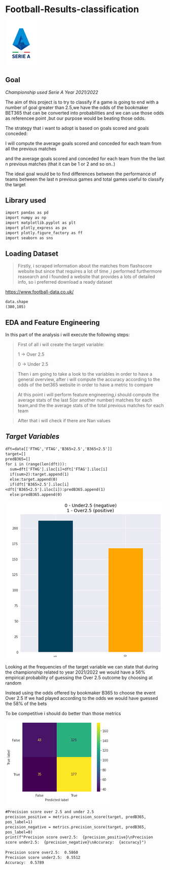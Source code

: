 # Football-Results-classification

<img src="/images/se1113l151-serie-a-logo-lega-serie-a-european-leagues.png" width="100" >

## Goal

*Championship used Serie A Year 2021/2022*

The aim of this project is to try to classify if a game is going to end with a number of goal greater than 2.5,we have the odds of the bookmaker BET365 that can be converted into probabilities and we can use those odds as referencee point ,but our purpose would be beating those odds.

The strategy that i want to adopt is based on goals scored and goals conceded:

I will compute the average goals scored and conceded for each team from all the previous matches

and the average goals scored and conceded for each team from the the last n previous matches (that it can be 1 or 2 and so on..)

The ideal goal would be to find differences between the performance of teams between the last n previous games and total games useful to classify the target

## Library used
```
import pandas as pd
import numpy as np
import matplotlib.pyplot as plt
import plotly_express as px
import plotly.figure_factory as ff
import seaborn as sns
```

## Loading Dataset

> Firstly, i scraped  information about the matches from flashscore website but since that  requires a lot of time ,i performed furthermore reasearch and i founded a website that provides a lots of detailed info,
so i preferred download a ready dataset

https://www.football-data.co.uk/

```
data.shape
(380,105)
```
## EDA and Feature Engineering

In this part of the analysis i will execute the following steps:

>First of all i will create the target variable:
>
>1 -> Over 2.5
>
>0 -> Under 2.5

>Then i am going to take a look to the variables in order to have a general overview, after i will compute the accuracy according to the odds of the bet365 website in order to have a metric to compare

>At this point i will perform feature engineering,i should compute the average stats of the last 5(or another number) matches for each team,and the the average stats of the total previous matches for each team

>After that i will check if there are Nan values

## *Target Variables*

```
dft=data[['FTHG','FTAG','B365>2.5','B365<2.5']]
target=[]
predB365=[]
for i in (range(len(dft))):
  sum=dft['FTHG'].iloc[i]+dft['FTAG'].iloc[i]
  if(sum>2):target.append(1)
  else:target.append(0)
  if(dft['B365>2.5'].iloc[i]<dft['B365<2.5'].iloc[i]):predB365.append(1)
  else:predB365.append(0)

```
![](https://github.com/datascientist-hist/Football-Results-classification/blob/main/images/count_targettrain.png)

Looking at the frequencies of the target variable we can state that during the championship related to year 2021/2022 we would have a 56% empirical probability of guessing the Over 2.5 outcome by choosing at random

Instead using the odds offered by bookmaker B365 to choose the event Over 2.5 If we had played according to the odds we would have guessed the 58% of the bets

To be competitive i should do better than those metrics

![](https://github.com/datascientist-hist/Football-Results-classification/blob/main/images/confusionmatrixb365%20total.png)
```
#Precision score over 2.5 and under 2.5
precision_positive = metrics.precision_score(target, predB365, pos_label=1)
precision_negative = metrics.precision_score(target, predB365, pos_label=0)
print(f"Precision score over2.5:  {precision_positive}\nPrecision score under2.5:  {precision_negative}\nAccuracy:  {accuracy}")

Precision score over2.5:  0.5860
Precision score under2.5:  0.5512
Accuracy:  0.5789

```
